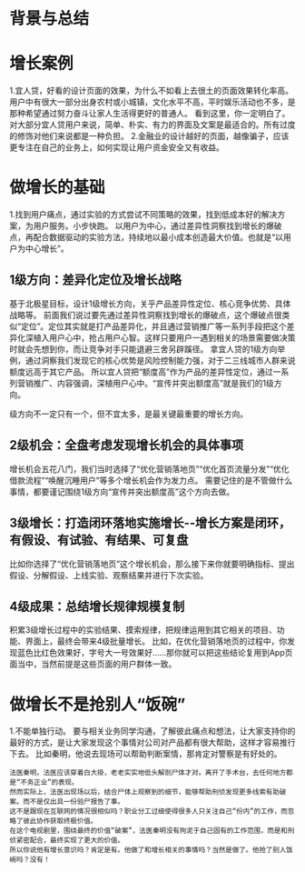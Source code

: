 # 背景与总结

# 增长案例
1.宜人贷，好看的设计页面的效果，为什么不如看上去很土的页面效果转化率高。
用户中有很大一部分出身农村或小城镇，文化水平不高，平时娱乐活动也不多，是那种希望通过努力奋斗让家人生活得更好的普通人。
看到这里，你一定明白了。
对大部分宜人贷用户来说，简单、朴实、有力的界面及文案是最适合的。所有过度的修饰对他们来说都是一种负担。
2.金融业的设计越好的页面，越像骗子，应该更专注在自己的业务上，如何实现让用户资金安全又有收益。

# 做增长的基础
1.找到用户痛点，通过实验的方式尝试不同策略的效果，找到低成本好的解决方案，为用户服务。小步快跑。
以用户为中心，通过差异性洞察找到增长的爆破点，再配合数据驱动的实验方法，持续地以最小成本创造最大价值。也就是“以用户为中心增长”。


## 1级方向：差异化定位及增长战略
基于北极星目标，设计1级增长方向，关乎产品差异性定位、核心竞争优势、具体战略等。
前面我们说过要先通过差异性洞察找到增长的爆破点，这个爆破点很类似“定位”。定位其实就是打产品差异化，并且通过营销推广等一系列手段把这个差异化深植入用户心中，抢占用户心智。这样只要用户一遇到相关的场景需要做决策时就会先想到你，而让竞争对手只能退避三舍另辟蹊径。
拿宜人贷的1级方向举例，通过洞察我们发现它的核心优势是风险控制能力强，对于二三线城市人群来说额度远高于其它产品。
所以宜人贷把“额度高”作为产品的差异性定位，通过一系列营销推广、内容强调，深植用户心中。“宣传并突出额度高”就是我们的1级方向。

级方向不一定只有一个，但不宜太多，是最关键最重要的增长方向。

## 2级机会：全盘考虑发现增长机会的具体事项
增长机会五花八门，我们当时选择了“优化营销落地页”“优化首页流量分发”“优化借款流程”“唤醒沉睡用户”等多个增长机会作为发力点。
需要记住的是不管做什么事情，都要谨记围绕1级方向“宣传并突出额度高”这个方向去做。

## 3级增长：打造闭环落地实施增长--增长方案是闭环，有假设、有试验、有结果、可复盘
比如你选择了“优化营销落地页”这个增长机会，那么接下来你就要明确指标、提出假设、分解假设、上线实验、观察结果并进行下次实验。

## 4级成果：总结增长规律规模复制
积累3级增长过程中的实验结果、摸索规律，把规律运用到其它相关的项目、功能、界面上，最终会带来4级批量增长。
比如，在优化营销落地页的过程中，你发现蓝色比红色效果好，字号大一号效果好……那你就可以把这些结论复用到App页面当中，当然前提是这些页面的用户群体一致。

# 做增长不是抢别人“饭碗”
1.不能单独行动。
要与相关业务同学沟通，了解彼此痛点和想法，让大家支持你的最好的方式，是让大家发现这个事情对公司对产品都有很大帮助，这样才容易推行下去。
比如秦明，他说去现场可以帮助判断案情，那肯定对警察是有好处的。

	法医秦明，法医应该穿着白大褂，老老实实地低头解剖尸体才对。离开了手术台，去任何地方都是“不务正业”的表现。
	然而实际上，法医出现场以后，结合尸体上观察到的细节，能够帮助刑侦发现更多线索有助破案。而不是仅出具一份验尸报告了事。
	这不是跟现在互联网的情况很相似吗？职业分工过细使得很多人只关注自己“份内”的工作，而忽略了彼此协作获取终极价值。
	在这个电视剧里，围绕最终的价值“破案”，法医秦明没有拘泥于自己固有的工作范围，而是和刑侦紧密配合，最终实现了更大的价值。
	所以你说他有增长意识吗？肯定是有。他做了和增长相关的事情吗？当然是做了。他抢了别人饭碗吗？没有！
